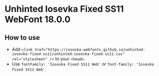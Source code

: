 # Unhinted Iosevka Fixed SS11 WebFont 18.0.0

## How to use

- Add `<link href="https://iosevka-webfonts.github.io/unhinted-iosevka-fixed-ss11/unhinted-iosevka-fixed-ss11.css" rel="stylesheet" />` to your `<head>`.
- Use `fontFamily: 'Iosevka Fixed SS11 Web'` or `font-family: 'Iosevka Fixed SS11 Web'`.
